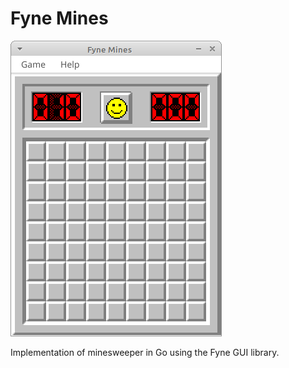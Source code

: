 # Fyne Mines

![screenshot](screenshot.png)

Implementation of minesweeper in Go using the Fyne GUI library.

